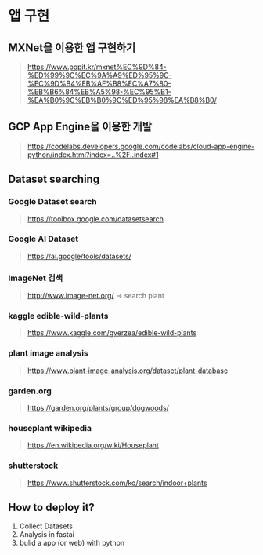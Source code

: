 # 앱 구현

## MXNet을 이용한 앱 구현하기
> https://www.popit.kr/mxnet%EC%9D%84-%ED%99%9C%EC%9A%A9%ED%95%9C-%EC%9D%B4%EB%AF%B8%EC%A7%80-%EB%B6%84%EB%A5%98-%EC%95%B1-%EA%B0%9C%EB%B0%9C%ED%95%98%EA%B8%B0/

## GCP App Engine을 이용한 개발
> https://codelabs.developers.google.com/codelabs/cloud-app-engine-python/index.html?index=..%2F..index#1

## Dataset searching
### Google Dataset search
> https://toolbox.google.com/datasetsearch

### Google AI Dataset
> https://ai.google/tools/datasets/

### ImageNet 검색
> http://www.image-net.org/ -> search plant

### kaggle edible-wild-plants
> https://www.kaggle.com/gverzea/edible-wild-plants

### plant image analysis
> https://www.plant-image-analysis.org/dataset/plant-database

### garden.org
> https://garden.org/plants/group/dogwoods/

### houseplant wikipedia
> https://en.wikipedia.org/wiki/Houseplant

### shutterstock
> https://www.shutterstock.com/ko/search/indoor+plants

## How to deploy it?
  1. Collect Datasets 
  2. Analysis in fastai
  3. bulid a app (or web) with python

